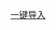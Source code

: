 [一键导入](https://quantumult.app/x/open-app/add-resource?remote-resource=%7B%22filter_remote%22%3A%5B%22https%3A%2F%2Fraw.githubusercontent.com%2FRuCu6%2FQuanX%2Fmain%2FRules%2FMyBlockAds.list%2C%20tag%3DMyBlockAds%2C%20force-policy%3Dreject%2C%20update-interval%3D172800%2C%20opt-parser%3Dfalse%2C%20enabled%3Dtrue%22%5D%2C%22rewrite_remote%22%3A%5B%22https%3A%2F%2Fraw.githubusercontent.com%2FRuCu6%2FQuanX%2Fmain%2FRewrites%2FCube%2Famap.snippet%2C%20tag%3Damap%2C%20update-interval%3D172800%2C%20opt-parser%3Dfalse%2C%20enabled%3Dtrue%22%2C%22https%3A%2F%2Fraw.githubusercontent.com%2FRuCu6%2FQuanX%2Fmain%2FRewrites%2FCube%2Fbilibili.snippet%2C%20tag%3Dbilibili%2C%20update-interval%3D172800%2C%20opt-parser%3Dfalse%2C%20enabled%3Dtrue%22%2C%22https%3A%2F%2Fraw.githubusercontent.com%2FRuCu6%2FQuanX%2Fmain%2FRewrites%2FCube%2Fithome.snippet%2C%20tag%3Dithome%2C%20update-interval%3D172800%2C%20opt-parser%3Dfalse%2C%20enabled%3Dtrue%22%2C%22https%3A%2F%2Fraw.githubusercontent.com%2FRuCu6%2FQuanX%2Fmain%2FRewrites%2FCube%2Fsmzdm.snippet%2C%20tag%3Dsmzdm%2C%20update-interval%3D172800%2C%20opt-parser%3Dfalse%2C%20enabled%3Dtrue%22%2C%22https%3A%2F%2Fraw.githubusercontent.com%2FRuCu6%2FQuanX%2Fmain%2FRewrites%2FCube%2Fweibo.snippet%2C%20tag%3Dweibo%2C%20update-interval%3D172800%2C%20opt-parser%3Dfalse%2C%20enabled%3Dtrue%22%2C%22https%3A%2F%2Fraw.githubusercontent.com%2FRuCu6%2FQuanX%2Fmain%2FRewrites%2FCube%2Fyoutube.snippet%2C%20tag%3Dyoutube%2C%20update-interval%3D172800%2C%20opt-parser%3Dfalse%2C%20enabled%3Dtrue%22%2C%22https%3A%2F%2Fraw.githubusercontent.com%2FRuCu6%2FQuanX%2Fmain%2FRewrites%2FCube%2Fzhihu.snippet%2C%20tag%3Dzhihu%2C%20update-interval%3D172800%2C%20opt-parser%3Dfalse%2C%20enabled%3Dtrue%22%5D%7D)
